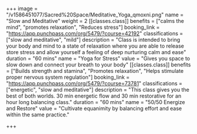 +++
image = "/v1586451077/Sacred%20Space/Meditative_Yoga_qmoxni.png"
name = "Slow and Meditative"
weight = 2
[[classes.class]]
benefits = ["calms the mind", "promotes relaxation", "Reduces stress"]
booking_link = "https://app.punchpass.com/org/5479/?course=42192"
classifications = ["slow and meditative", "mild"]
description = "Class is intended to bring your body and mind to a state of relaxation where you are able to release store stress and allow yourself a feeling of deep nurturing calm and ease"
duration = "60 mins"
name = "Yoga for Stress"
value = "Gives you space to slow down and connect your breath to your body"
[[classes.class]]
benefits = ["Builds strength and stamina", "Promotes relaxation", "Helps stimulate proper nervous system regulation"]
booking_link = "https://app.punchpass.com/org/5479/?course=73781"
classifications = ["energetic", "slow and meditative"]
description = "This class gives you the best of both worlds. 30 min energetic flow and 30 min restorative for an hour long balancing class."
duration = "60 mins"
name = "50/50 Energize and Restore"
value = "Cultivate equanimity by balancing effort and ease within the same practice."

+++